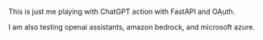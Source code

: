 This is just me playing with ChatGPT action with FastAPI and OAuth. 

I am also testing openai assistants, amazon bedrock, and microsoft azure. 
